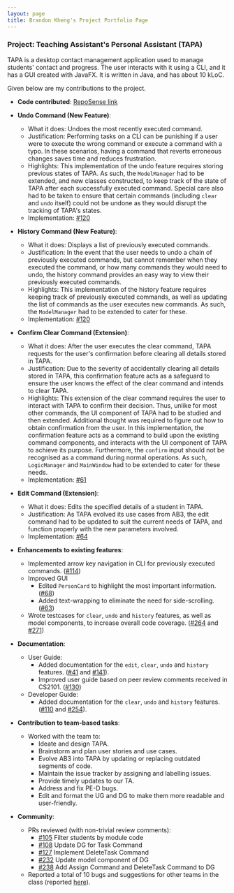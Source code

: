 ```yaml
---
layout: page
title: Brandon Kheng's Project Portfolio Page
---
```


### Project: Teaching Assistant's Personal Assistant (TAPA)

TAPA is a desktop contact management application used to manage students' contact and progress. The user interacts with it using a CLI, and it has a GUI created with JavaFX. It is written in Java, and has about 10 kLoC.

Given below are my contributions to the project.

* **Code contributed**: [RepoSense link](https://nus-cs2103-ay2122s2.github.io/tp-dashboard/?search=brelkh&breakdown=true&sort=groupTitle&sortWithin=title&since=2022-02-18&timeframe=commit&mergegroup=&groupSelect=groupByRepos&checkedFileTypes=docs~functional-code~test-code~other)

* **Undo Command (New Feature)**:
  * What it does: Undoes the most recently executed command.
  * Justification: Performing tasks on a CLI can be punishing if a user were to execute the wrong command or execute a command with a typo. In these scenarios, having a command that reverts erroneous changes saves time and reduces frustration.
  * Highlights: This implementation of the undo feature requires storing previous states of TAPA. As such, the `ModelManager` had to be extended, and new classes constructed, to keep track of the state of TAPA after each successfully executed command. Special care also had to be taken to ensure that certain commands (including `clear` and `undo` itself) could not be undone as they would disrupt the tracking of TAPA's states.
  * Implementation: [#120](https://github.com/AY2122S2-CS2103T-W09-4/tp/pull/120)

* **History Command (New Feature)**:
    * What it does: Displays a list of previously executed commands.
    * Justification: In the event that the user needs to undo a chain of previously executed commands, but cannot remember when they executed the command, or how many commands they would need to undo, the history command provides an easy way to view their previously executed commands.
    * Highlights: This implementation of the history feature requires keeping track of previously executed commands, as well as updating the list of commands as the user executes new commands. As such, the `ModelManager` had to be extended to cater for these.
    * Implementation: [#120](https://github.com/AY2122S2-CS2103T-W09-4/tp/pull/120)
    
* **Confirm Clear Command (Extension)**:
  * What it does: After the user executes the clear command, TAPA requests for the user's confirmation before clearing all details stored in TAPA.
  * Justification: Due to the severity of accidentally clearing all details stored in TAPA, this confirmation feature acts as a safeguard to ensure the user knows the effect of the clear command and intends to clear TAPA.
  * Highlights: This extension of the clear command requires the user to interact with TAPA to confirm their decision. Thus, unlike for most other commands, the UI component of TAPA had to be studied and then extended. Additional thought was required to figure out how to obtain confirmation from the user. In this implementation, the confirmation feature acts as a command to build upon the existing command components, and interacts with the UI component of TAPA to achieve its purpose. Furthermore, the `confirm` input should not be recognised as a command during normal operations. As such, `LogicManager` and `MainWindow` had to be extended to cater for these needs.
  * Implementation: [#61](https://github.com/AY2122S2-CS2103T-W09-4/tp/pull/61)

* **Edit Command (Extension)**:
  * What it does: Edits the specified details of a student in TAPA.
  * Justification: As TAPA evolved its use cases from AB3, the edit command had to be updated to suit the current needs of TAPA, and function properly with the new parameters involved.
  * Implementation: [#64](https://github.com/AY2122S2-CS2103T-W09-4/tp/pull/64)

* **Enhancements to existing features**:
    * Implemented arrow key navigation in CLI for previously executed commands. ([#114](https://github.com/AY2122S2-CS2103T-W09-4/tp/pull/114))
    * Improved GUI
      * Edited `PersonCard` to highlight the most important information. ([#68](https://github.com/AY2122S2-CS2103T-W09-4/tp/pull/68))
      * Added text-wrapping to eliminate the need for side-scrolling. ([#63](https://github.com/AY2122S2-CS2103T-W09-4/tp/pull/63))
    * Wrote testcases for `clear`, `undo` and `history` features, as well as model components, to increase overall code coverage. ([#264](https://github.com/AY2122S2-CS2103T-W09-4/tp/pull/264) and [#271](https://github.com/AY2122S2-CS2103T-W09-4/tp/pull/271))

* **Documentation**:
    * User Guide:
        * Added documentation for the `edit`, `clear`, `undo` and `history` features. ([#41](https://github.com/AY2122S2-CS2103T-W09-4/tp/pull/41) and [#141](https://github.com/AY2122S2-CS2103T-W09-4/tp/pull/141)).
        * Improved user guide based on peer review comments received in CS2101. ([#130](https://github.com/AY2122S2-CS2103T-W09-4/tp/pull/130))
    * Developer Guide:
        * Added documentation for the `clear`, `undo` and `history` features. ([#110](https://github.com/AY2122S2-CS2103T-W09-4/tp/pull/110) and [#254](https://github.com/AY2122S2-CS2103T-W09-4/tp/pull/254)).

* **Contribution to team-based tasks**:
  * Worked with the team to:
    * Ideate and design TAPA.
    * Brainstorm and plan user stories and use cases.
    * Evolve AB3 into TAPA by updating or replacing outdated segments of code.
    * Maintain the issue tracker by assigning and labelling issues.
    * Provide timely updates to our TA.
    * Address and fix PE-D bugs.
    * Edit and format the UG and DG to make them more readable and user-friendly.

* **Community**:
    * PRs reviewed (with non-trivial review comments):
      * [#105](https://github.com/AY2122S2-CS2103T-W09-4/tp/pull/105) Filter students by module code
      * [#108](https://github.com/AY2122S2-CS2103T-W09-4/tp/pull/108) Update DG for Task Command
      * [#127](https://github.com/AY2122S2-CS2103T-W09-4/tp/pull/127) Implement DeleteTask Command
      * [#232](https://github.com/AY2122S2-CS2103T-W09-4/tp/pull/232) Update model component of DG
      * [#238](https://github.com/AY2122S2-CS2103T-W09-4/tp/pull/238) Add Assign Command and DeleteTask Command to DG
    * Reported a total of 10 bugs and suggestions for other teams in the class (reported [here](https://github.com/brelkh/ped/issues)).

